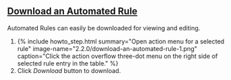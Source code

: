 ## [Download an Automated Rule](#download-an-automated-rule)

Automated Rules can easily be downloaded for viewing and editing.


<ol>
  <li>
      {% include howto_step.html
        summary="Open action menu for a selected rule"
        image-name="2.2.0/download-an-automated-rule-1.png"
        caption="Click the action overflow three-dot menu on the right side of selected rule entry in the table."
      %}  
  </li>
  <li>
    <summary>Click <i>Download</i> button to download.</summary>
  </li>
</ol>